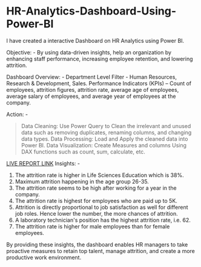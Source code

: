 # HR-Analytics-Dashboard-Using-Power-BI


I have created a interactive Dashboard on HR Analytics using Power BI.

Objective: - By using data-driven insights, help an organization by enhancing staff performance, increasing employee retention, and lowering attrition.

Dashboard Overview: -
Department Level Filter - Human Resources, Research & Development, Sales.
Performance Indicators (KPIs) – Count of employees, attrition figures, attrition rate, average age of employees, average salary of employees, and average year of employees at the company.

Action: -
> Data Cleaning: Use Power Query to Clean the irrelevant and unused data such as removing duplicates, renaming columns, and changing data types.
> Data Processing: Load and Apply the cleaned data into Power BI.
> Data Visualization: Create Measures and columns Using DAX functions such as count, sum, calculate, etc.

[LIVE REPORT LINK](https://app.powerbi.com/view?r=eyJrIjoiNWEyYjIyYTUtNDdjZi00ZmQ2LWFiMDEtNzU0N2I1NmU1OWVlIiwidCI6ImM2ZTU0OWIzLTVmNDUtNDAzMi1hYWU5LWQ0MjQ0ZGM1YjJjNCJ9)
Insights: -
1.    The attrition rate is higher in Life Sciences Education which is 38%.
2.    Maximum attrition happening in the age group 26-35.
3.    The attrition rate seems to be high after working for a year in the company.
4.    The attrition rate is highest for employees who are paid up to 5K.
5.    Attrition is directly proportional to job satisfaction as well for different job roles. Hence lower the number, the more chances of attrition.
6.    A laboratory technician's position has the highest attrition rate, i.e. 62.
7. The attrition rate is higher for male employees than for female employees.

By providing these insights, the dashboard enables HR managers to take proactive measures to retain top talent, manage attrition, and create a more productive work environment.
